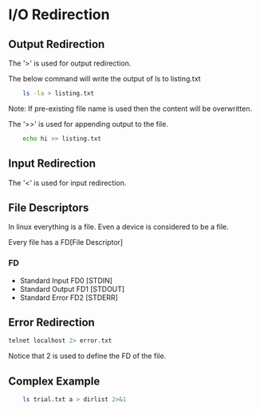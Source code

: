 # I/O Redirection

## Output Redirection

The '>' is used for output redirection.

The below command will write the output of ls to listing.txt

```bash
    ls -la > listing.txt
```

Note:
If pre-existing file name is used then the content will be overwritten.

The '>>' is used for appending output to the file.

```bash
    echo hi >> listing.txt
```

## Input Redirection

The '<' is used for input redirection.

## File Descriptors

In linux everything is a file.
Even a device is considered to be a file.

Every file has a FD[File Descriptor]

### FD

- Standard Input FD0 [STDIN]
- Standard Output FD1 [STDOUT]
- Standard Error FD2 [STDERR]

## Error Redirection

```bash
telnet localhost 2> error.txt
```

Notice that 2 is used to define the FD of the file.

## Complex Example

```bash
    ls trial.txt a > dirlist 2>&1
```

<!-- >& is used to redirect the output of FD 2 to FD 1 -->
